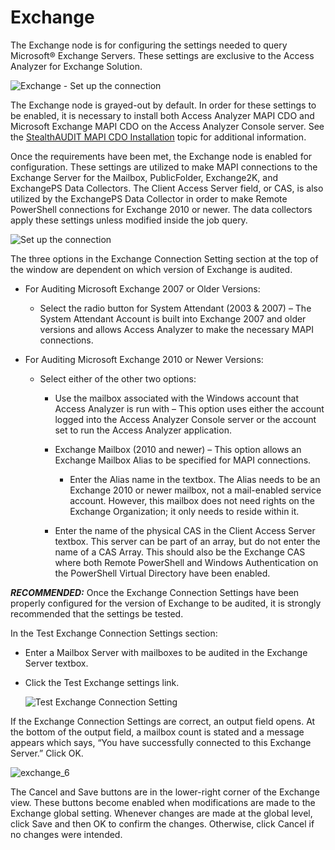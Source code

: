 # Exchange

The Exchange node is for configuring the settings needed to query Microsoft® Exchange Servers.
These settings are exclusive to the Access Analyzer for Exchange Solution.

![Exchange - Set up the connection](/img/product_docs/accessanalyzer/12.0/admin/settings/exchange_1.webp)

The Exchange node is grayed-out by default. In order for these settings to be enabled, it is
necessary to install both Access Analyzer MAPI CDO and Microsoft Exchange MAPI CDO on the Access
Analyzer Console server. See the
[StealthAUDIT MAPI CDO Installation](/docs/accessanalyzer/12.0/stealthaudit/install_guides/mapi_cdo_install/stealthaudit_mapi_cdo_installation.md)
topic for additional information.

Once the requirements have been met, the Exchange node is enabled for configuration. These settings
are utilized to make MAPI connections to the Exchange Server for the Mailbox, PublicFolder,
Exchange2K, and ExchangePS Data Collectors. The Client Access Server field, or CAS, is also utilized
by the ExchangePS Data Collector in order to make Remote PowerShell connections for Exchange 2010 or
newer. The data collectors apply these settings unless modified inside the job query.

![Set up the connection](/img/product_docs/accessanalyzer/12.0/admin/settings/exchange_3.webp)

The three options in the Exchange Connection Setting section at the top of the window are dependent
on which version of Exchange is audited.

- For Auditing Microsoft Exchange 2007 or Older Versions:
    - Select the radio button for System Attendant (2003 & 2007) – The System Attendant Account is
      built into Exchange 2007 and older versions and allows Access Analyzer to make the necessary
      MAPI connections.
- For Auditing Microsoft Exchange 2010 or Newer Versions:

    - Select either of the other two options:

        - Use the mailbox associated with the Windows account that Access Analyzer is run with –
          This option uses either the account logged into the Access Analyzer Console server or the
          account set to run the Access Analyzer application.
        - Exchange Mailbox (2010 and newer) – This option allows an Exchange Mailbox Alias to be
          specified for MAPI connections.

            - Enter the Alias name in the textbox. The Alias needs to be an Exchange 2010 or newer
              mailbox, not a mail-enabled service account. However, this mailbox does not need
              rights on the Exchange Organization; it only needs to reside within it.

        - Enter the name of the physical CAS in the Client Access Server textbox. This server can be
          part of an array, but do not enter the name of a CAS Array. This should also be the
          Exchange CAS where both Remote PowerShell and Windows Authentication on the PowerShell
          Virtual Directory have been enabled.

**_RECOMMENDED:_** Once the Exchange Connection Settings have been properly configured for the
version of Exchange to be audited, it is strongly recommended that the settings be tested.

In the Test Exchange Connection Settings section:

- Enter a Mailbox Server with mailboxes to be audited in the Exchange Server textbox.
- Click the Test Exchange settings link.

    ![Test Exchange Connection Setting](/img/product_docs/accessanalyzer/12.0/admin/settings/exchange_4.webp)

If the Exchange Connection Settings are correct, an output field opens. At the bottom of the output
field, a mailbox count is stated and a message appears which says, “You have successfully connected
to this Exchange Server.” Click OK.

![exchange_6](/img/product_docs/accessanalyzer/12.0/admin/settings/exchange_6.webp)

The Cancel and Save buttons are in the lower-right corner of the Exchange view. These buttons become
enabled when modifications are made to the Exchange global setting. Whenever changes are made at the
global level, click Save and then OK to confirm the changes. Otherwise, click Cancel if no changes
were intended.
